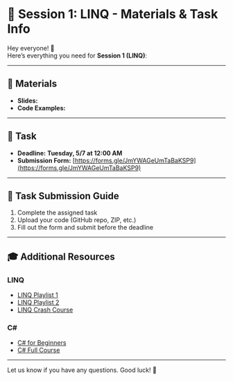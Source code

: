 # 📢 Session 1: LINQ - Materials & Task Info

Hey everyone! 👋  
Here’s everything you need for **Session 1 (LINQ)**:

---

## 📘 Materials

- **Slides:** 
- **Code Examples:** 

---

## 📝 Task

- **Deadline:** **Tuesday, 5/7 at 12:00 AM**
- **Submission Form:** [https://forms.gle/JmYWAGeUmTaBaKSP9](https://forms.gle/JmYWAGeUmTaBaKSP9)

---

## 📌 Task Submission Guide

1. Complete the assigned task
2. Upload your code (GitHub repo, ZIP, etc.)
3. Fill out the form and submit before the deadline

---

## 🎓 Additional Resources

### LINQ

- [LINQ Playlist 1](https://youtube.com/playlist?list=PL4n1Qos4Tb6Sj1Y4xJuJoWCuqleeG2yt6&si=BWeqhooechkj9gmI)
- [LINQ Playlist 2](https://youtube.com/playlist?list=PLqPejUavRNTXdgLMPnCwqriZX1yZ_Kgib&si=8EdQKvaNqub591tn)
- [LINQ Crash Course](https://www.youtube.com/watch?v=5l2qA3Pc83M&t=2967s)

### C#

- [C# for Beginners](https://www.youtube.com/watch?v=GhQdlIFylQ8)
- [C# Full Course](https://www.youtube.com/watch?v=gfkTfcpWqAY)

---

Let us know if you have any questions. Good luck! 🚀

